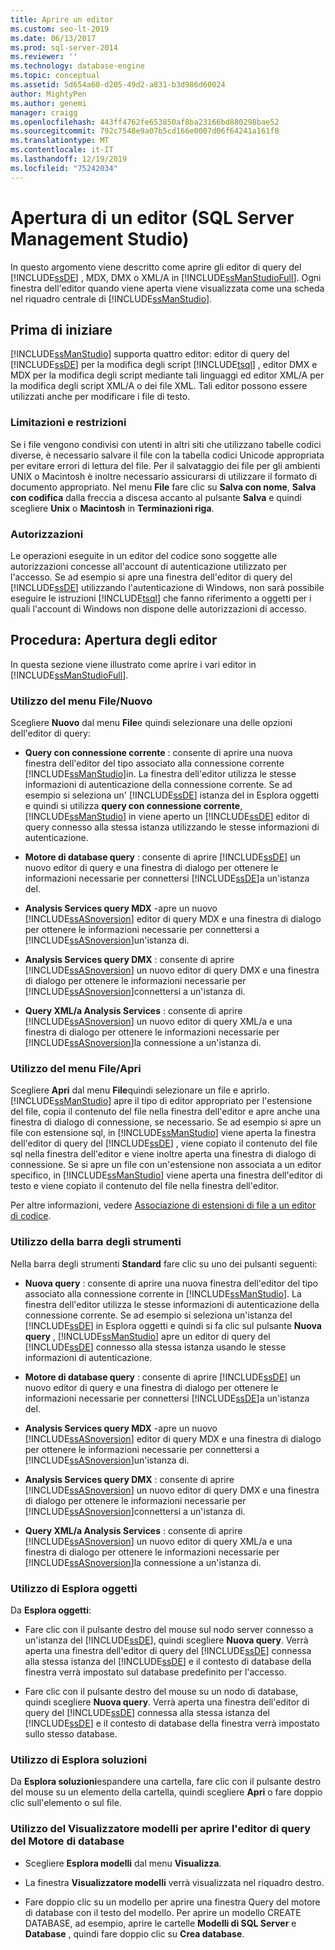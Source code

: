 ```yaml
---
title: Aprire un editor
ms.custom: seo-lt-2019
ms.date: 06/13/2017
ms.prod: sql-server-2014
ms.reviewer: ''
ms.technology: database-engine
ms.topic: conceptual
ms.assetid: 5d654a60-d205-49d2-a831-b3d986d60024
author: MightyPen
ms.author: genemi
manager: craigg
ms.openlocfilehash: 443ff4762fe653850af8ba23166bd880298bae52
ms.sourcegitcommit: 792c7548e9a07b5cd166e0007d06f64241a161f8
ms.translationtype: MT
ms.contentlocale: it-IT
ms.lasthandoff: 12/19/2019
ms.locfileid: "75242034"
---
```

# <a name="open-an-editor-sql-server-management-studio"></a>Apertura di un editor (SQL Server Management Studio)
  In questo argomento viene descritto come aprire gli editor di query del [!INCLUDE[ssDE](../../includes/ssde-md.md)] , MDX, DMX o XML/A in [!INCLUDE[ssManStudioFull](../../includes/ssmanstudiofull-md.md)]. Ogni finestra dell'editor quando viene aperta viene visualizzata come una scheda nel riquadro centrale di [!INCLUDE[ssManStudio](../../includes/ssmanstudio-md.md)].  
  
## <a name="before-you-begin"></a>Prima di iniziare  
 
  [!INCLUDE[ssManStudio](../../includes/ssmanstudio-md.md)] supporta quattro editor: editor di query del [!INCLUDE[ssDE](../../includes/ssde-md.md)] per la modifica degli script [!INCLUDE[tsql](../../includes/tsql-md.md)] , editor DMX e MDX per la modifica degli script mediante tali linguaggi ed editor XML/A per la modifica degli script XML/A o dei file XML. Tali editor possono essere utilizzati anche per modificare i file di testo.  
  
### <a name="limitations-and-restrictions"></a>Limitazioni e restrizioni  
 Se i file vengono condivisi con utenti in altri siti che utilizzano tabelle codici diverse, è necessario salvare il file con la tabella codici Unicode appropriata per evitare errori di lettura del file. Per il salvataggio dei file per gli ambienti UNIX o Macintosh è inoltre necessario assicurarsi di utilizzare il formato di documento appropriato. Nel menu **File** fare clic su **Salva con nome**, **Salva con codifica** dalla freccia a discesa accanto al pulsante **Salva** e quindi scegliere **Unix** o **Macintosh** in **Terminazioni riga**.  
  
### <a name="permissions"></a>Autorizzazioni  
 Le operazioni eseguite in un editor del codice sono soggette alle autorizzazioni concesse all'account di autenticazione utilizzato per l'accesso. Se ad esempio si apre una finestra dell'editor di query del [!INCLUDE[ssDE](../../includes/ssde-md.md)] utilizzando l'autenticazione di Windows, non sarà possibile eseguire le istruzioni [!INCLUDE[tsql](../../includes/tsql-md.md)] che fanno riferimento a oggetti per i quali l'account di Windows non dispone delle autorizzazioni di accesso.  
  
## <a name="how-to-open-editors"></a>Procedura: Apertura degli editor  
 In questa sezione viene illustrato come aprire i vari editor in [!INCLUDE[ssManStudioFull](../../includes/ssmanstudiofull-md.md)].  
  
### <a name="using-the-filenew-menu"></a>Utilizzo del menu File/Nuovo  
 Scegliere **Nuovo** dal menu **File**e quindi selezionare una delle opzioni dell'editor di query:  
  
-   **Query con connessione corrente** : consente di aprire una nuova finestra dell'editor del tipo associato alla connessione corrente [!INCLUDE[ssManStudio](../../includes/ssmanstudio-md.md)]in. La finestra dell'editor utilizza le stesse informazioni di autenticazione della connessione corrente. Se ad esempio si seleziona un' [!INCLUDE[ssDE](../../includes/ssde-md.md)] istanza del in Esplora oggetti e quindi si utilizza **query con connessione corrente**, [!INCLUDE[ssManStudio](../../includes/ssmanstudio-md.md)] in viene aperto un [!INCLUDE[ssDE](../../includes/ssde-md.md)] editor di query connesso alla stessa istanza utilizzando le stesse informazioni di autenticazione.  
  
-   **Motore di database query** : consente di aprire [!INCLUDE[ssDE](../../includes/ssde-md.md)] un nuovo editor di query e una finestra di dialogo per ottenere le informazioni necessarie per connettersi [!INCLUDE[ssDE](../../includes/ssde-md.md)]a un'istanza del.  
  
-   **Analysis Services query MDX** -apre un nuovo [!INCLUDE[ssASnoversion](../../includes/ssasnoversion-md.md)] editor di query MDX e una finestra di dialogo per ottenere le informazioni necessarie per connettersi a [!INCLUDE[ssASnoversion](../../includes/ssasnoversion-md.md)]un'istanza di.  
  
-   **Analysis Services query DMX** : consente di aprire [!INCLUDE[ssASnoversion](../../includes/ssasnoversion-md.md)] un nuovo editor di query DMX e una finestra di dialogo per ottenere le informazioni necessarie per [!INCLUDE[ssASnoversion](../../includes/ssasnoversion-md.md)]connettersi a un'istanza di.  
  
-   **Query XML/a Analysis Services** : consente di aprire [!INCLUDE[ssASnoversion](../../includes/ssasnoversion-md.md)] un nuovo editor di query XML/a e una finestra di dialogo per ottenere le informazioni necessarie per [!INCLUDE[ssASnoversion](../../includes/ssasnoversion-md.md)]la connessione a un'istanza di.  
  
### <a name="using-the-fileopen-menu"></a>Utilizzo del menu File/Apri  
 Scegliere **Apri** dal menu **File**quindi selezionare un file e aprirlo. 
  [!INCLUDE[ssManStudio](../../includes/ssmanstudio-md.md)] apre il tipo di editor appropriato per l'estensione del file, copia il contenuto del file nella finestra dell'editor e apre anche una finestra di dialogo di connessione, se necessario. Se ad esempio si apre un file con estensione sql, in [!INCLUDE[ssManStudio](../../includes/ssmanstudio-md.md)] viene aperta la finestra dell'editor di query del [!INCLUDE[ssDE](../../includes/ssde-md.md)] , viene copiato il contenuto del file sql nella finestra dell'editor e viene inoltre aperta una finestra di dialogo di connessione. Se si apre un file con un'estensione non associata a un editor specifico, in [!INCLUDE[ssManStudio](../../includes/ssmanstudio-md.md)] viene aperta una finestra dell'editor di testo e viene copiato il contenuto del file nella finestra dell'editor.  
  
 Per altre informazioni, vedere [Associazione di estensioni di file a un editor di codice](associate-file-extensions-to-a-code-editor.md).  
  
### <a name="using-the-toolbar"></a>Utilizzo della barra degli strumenti  
 Nella barra degli strumenti **Standard** fare clic su uno dei pulsanti seguenti:  
  
-   **Nuova query** : consente di aprire una nuova finestra dell'editor del tipo associato alla connessione corrente in [!INCLUDE[ssManStudio](../../includes/ssmanstudio-md.md)]. La finestra dell'editor utilizza le stesse informazioni di autenticazione della connessione corrente. Se ad esempio si seleziona un'istanza del [!INCLUDE[ssDE](../../includes/ssde-md.md)] in Esplora oggetti e quindi si fa clic sul pulsante **Nuova query** , [!INCLUDE[ssManStudio](../../includes/ssmanstudio-md.md)] apre un editor di query del [!INCLUDE[ssDE](../../includes/ssde-md.md)] connesso alla stessa istanza usando le stesse informazioni di autenticazione.  
  
-   **Motore di database query** : consente di aprire [!INCLUDE[ssDE](../../includes/ssde-md.md)] un nuovo editor di query e una finestra di dialogo per ottenere le informazioni necessarie per connettersi [!INCLUDE[ssDE](../../includes/ssde-md.md)]a un'istanza del.  
  
-   **Analysis Services query MDX** -apre un nuovo [!INCLUDE[ssASnoversion](../../includes/ssasnoversion-md.md)] editor di query MDX e una finestra di dialogo per ottenere le informazioni necessarie per connettersi a [!INCLUDE[ssASnoversion](../../includes/ssasnoversion-md.md)]un'istanza di.  
  
-   **Analysis Services query DMX** : consente di aprire [!INCLUDE[ssASnoversion](../../includes/ssasnoversion-md.md)] un nuovo editor di query DMX e una finestra di dialogo per ottenere le informazioni necessarie per [!INCLUDE[ssASnoversion](../../includes/ssasnoversion-md.md)]connettersi a un'istanza di.  
  
-   **Query XML/a Analysis Services** : consente di aprire [!INCLUDE[ssASnoversion](../../includes/ssasnoversion-md.md)] un nuovo editor di query XML/a e una finestra di dialogo per ottenere le informazioni necessarie per [!INCLUDE[ssASnoversion](../../includes/ssasnoversion-md.md)]la connessione a un'istanza di.  
  
### <a name="using-object-explorer"></a>Utilizzo di Esplora oggetti  
 Da **Esplora oggetti**:  
  
-   Fare clic con il pulsante destro del mouse sul nodo server connesso a un'istanza del [!INCLUDE[ssDE](../../includes/ssde-md.md)], quindi scegliere **Nuova query**. Verrà aperta una finestra dell'editor di query del [!INCLUDE[ssDE](../../includes/ssde-md.md)] connessa alla stessa istanza del [!INCLUDE[ssDE](../../includes/ssde-md.md)] e il contesto di database della finestra verrà impostato sul database predefinito per l'accesso.  
  
-   Fare clic con il pulsante destro del mouse su un nodo di database, quindi scegliere **Nuova query**. Verrà aperta una finestra dell'editor di query del [!INCLUDE[ssDE](../../includes/ssde-md.md)] connessa alla stessa istanza del [!INCLUDE[ssDE](../../includes/ssde-md.md)] e il contesto di database della finestra verrà impostato sullo stesso database.  
  
### <a name="using-solution-explorer"></a>Utilizzo di Esplora soluzioni  
 Da **Esplora soluzioni**espandere una cartella, fare clic con il pulsante destro del mouse su un elemento della cartella, quindi scegliere **Apri** o fare doppio clic sull'elemento o sul file.  
  
### <a name="using-template-browser-to-open-the-database-engine-query-editor"></a>Utilizzo del Visualizzatore modelli per aprire l'editor di query del Motore di database  
  
-   Scegliere **Esplora modelli** dal menu **Visualizza**.  
  
-   La finestra **Visualizzatore modelli** verrà visualizzata nel riquadro destro.  
  
-   Fare doppio clic su un modello per aprire una finestra Query del motore di database con il testo del modello. Per aprire un modello CREATE DATABASE, ad esempio, aprire le cartelle **Modelli di SQL Server** e **Database** , quindi fare doppio clic su **Crea database**.  
  
  
